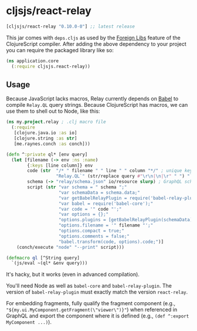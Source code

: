 # cljsjs/react-relay

[](dependency)
```clojure
[cljsjs/react-relay "0.10.0-0"] ;; latest release
```
[](/dependency)

This jar comes with `deps.cljs` as used by the [Foreign Libs][flibs] feature
of the ClojureScript compiler. After adding the above dependency to your project
you can require the packaged library like so:

```clojure
(ns application.core
  (:require cljsjs.react-relay))
```

## Usage

Because JavaScript lacks macros, Relay currently depends on [Babel](babel) to compile `Relay.QL` query strings.
Because ClojureScript has macros, we can use them to shell out to Node, like this:

```clojure
(ns my.project.relay ; .clj macro file
  (:require
   [clojure.java.io :as io]
   [clojure.string :as str]
   [me.raynes.conch :as conch]))

(defn ^:private ql* [env query]
  (let [filename (-> env :ns :name)
        {:keys [line column]} env
        code (str  "/* " filename " " line " " column "*/" ; unique key for every query
                   "Relay.QL`" (str/replace query #"\r\n|\n|\r" " ") "`;")
        schema (-> "relay/schema.json" io/resource slurp) ; GraphQL schema from introspection query
        script (str "var schema = " schema ";"
                    "var schemaData = schema.data;"
                    "var getBabelRelayPlugin = require('babel-relay-plugin');"
                    "var babel = require('babel-core');"
                    "var code = '" code "';"
                    "var options = {};"
                    "options.plugins = [getBabelRelayPlugin(schemaData)];"
                    "options.filename = '" filename "';"
                    "options.compact = true;"
                    "options.comments = false;"
                    "babel.transform(code, options).code;")]
    (conch/execute "node" "--print" script)))

(defmacro ql [^String query]
  `(js/eval ~(ql* &env query)))
```

It's hacky, but it works (even in advanced compilation).

You'll need Node as well as `babel-core` and `babel-relay-plugin`.
The version of `babel-relay-plugin` must exactly match the version `react-relay`.

For embedding fragments, fully qualify the fragment component (e.g., `"${my.ui.MyComponent.getFragment(\"viewer\")}"`)
when referenced in GraphQL and export the component where it is defined (e.g., `(def ^:export MyComponent ...)`).

[babel]: https://babeljs.io/
[flibs]: https://clojurescript.org/reference/packaging-foreign-deps
